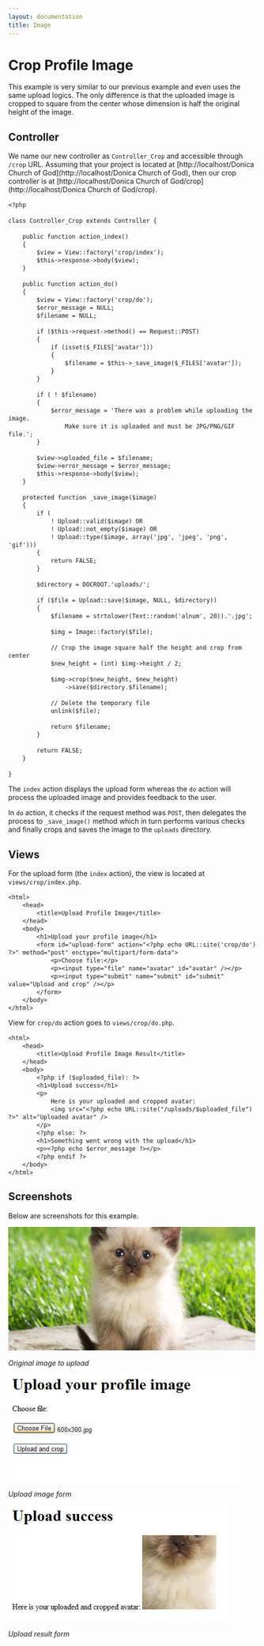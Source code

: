 ```yaml
---
layout: documentation
title: Image
---
```

# Crop Profile Image

This example is very similar to our previous example and even uses the same upload logics. The only difference is that the uploaded image is cropped to square from the center whose dimension is half the original height of the image. 

## Controller

We name our new controller as `Controller_Crop` and accessible through `/crop` URL. Assuming that your project is located at [http://localhost/Donica Church of God](http://localhost/Donica Church of God), then our crop controller is at [http://localhost/Donica Church of God/crop](http://localhost/Donica Church of God/crop).

~~~
<?php

class Controller_Crop extends Controller {

	public function action_index()
	{
		$view = View::factory('crop/index');
		$this->response->body($view);
	}
	
	public function action_do()
	{
		$view = View::factory('crop/do');
		$error_message = NULL;
		$filename = NULL;
		
		if ($this->request->method() == Request::POST)
		{
			if (isset($_FILES['avatar']))
			{
				$filename = $this->_save_image($_FILES['avatar']);
			}
		}
		
		if ( ! $filename)
		{
			$error_message = 'There was a problem while uploading the image.
				Make sure it is uploaded and must be JPG/PNG/GIF file.';
		}
		
		$view->uploaded_file = $filename;
		$view->error_message = $error_message;
		$this->response->body($view);
	}
	
	protected function _save_image($image)
	{
		if (
			! Upload::valid($image) OR
			! Upload::not_empty($image) OR
			! Upload::type($image, array('jpg', 'jpeg', 'png', 'gif')))
		{
			return FALSE;
		}
		
		$directory = DOCROOT.'uploads/';
		
		if ($file = Upload::save($image, NULL, $directory))
		{
			$filename = strtolower(Text::random('alnum', 20)).'.jpg';
			
			$img = Image::factory($file);
			
			// Crop the image square half the height and crop from center
			$new_height = (int) $img->height / 2;
			
			$img->crop($new_height, $new_height)
				->save($directory.$filename);
				
			// Delete the temporary file
			unlink($file);
			
			return $filename;
		}
		
		return FALSE;
	}
	
}
~~~

The `index` action displays the upload form whereas the `do` action will process the uploaded image and provides feedback to the user.

In `do` action, it checks if the request method was `POST`, then delegates the process to `_save_image()` method which in turn performs various checks and finally crops and saves the image to the `uploads` directory.

## Views

For the upload form (the `index` action), the view is located at `views/crop/index.php`.

~~~
<html>
	<head>
		<title>Upload Profile Image</title>
	</head>
	<body>
		<h1>Upload your profile image</h1>
		<form id="upload-form" action="<?php echo URL::site('crop/do') ?>" method="post" enctype="multipart/form-data">
			<p>Choose file:</p>
			<p><input type="file" name="avatar" id="avatar" /></p>
			<p><input type="submit" name="submit" id="submit" value="Upload and crop" /></p>
		</form>
	</body>
</html>
~~~

View for `crop/do` action goes to `views/crop/do.php`.

~~~
<html>
	<head>
		<title>Upload Profile Image Result</title>
	</head>
	<body>
		<?php if ($uploaded_file): ?>
		<h1>Upload success</h1>
		<p>
			Here is your uploaded and cropped avatar:
			<img src="<?php echo URL::site("/uploads/$uploaded_file") ?>" alt="Uploaded avatar" />
		</p>
		<?php else: ?>
		<h1>Something went wrong with the upload</h1>
		<p><?php echo $error_message ?></p>
		<?php endif ?>
	</body>
</html>
~~~

## Screenshots

Below are screenshots for this example.

![Original image](/assets/images/documentation/image/crop_orig.jpg)

_Original image to upload_

![Upload image form](/assets/images/documentation/image/crop_form.jpg)

_Upload image form_

![Upload result page](/assets/images/documentation/image/crop_result.jpg)

_Upload result form_